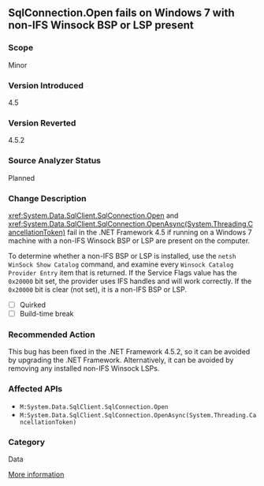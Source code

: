 ## SqlConnection.Open fails on Windows 7 with non-IFS Winsock BSP or LSP present

### Scope
Minor

### Version Introduced
4.5

### Version Reverted
4.5.2

### Source Analyzer Status
Planned

### Change Description

<xref:System.Data.SqlClient.SqlConnection.Open> and
<xref:System.Data.SqlClient.SqlConnection.OpenAsync(System.Threading.CancellationToken)>
fail in the .NET Framework 4.5 if running on a Windows 7 machine with a non-IFS
Winsock BSP or LSP are present on the computer.

To determine whether a non-IFS BSP or LSP is installed, use the `netsh WinSock
Show Catalog` command, and examine every `Winsock Catalog Provider Entry` item
that is returned. If the Service Flags value has the `0x20000` bit set, the
provider uses IFS handles and will work correctly. If the `0x20000` bit is clear
(not set), it is a non-IFS BSP or LSP.

- [ ] Quirked
- [ ] Build-time break

### Recommended Action

This bug has been fixed in the .NET Framework 4.5.2, so it can be avoided by
upgrading the .NET Framework. Alternatively, it can be avoided by removing any
installed non-IFS Winsock LSPs.

### Affected APIs
* `M:System.Data.SqlClient.SqlConnection.Open`
* `M:System.Data.SqlClient.SqlConnection.OpenAsync(System.Threading.CancellationToken)`

### Category
Data

[More information](https://connect.microsoft.com/VisualStudio/feedback/details/729323)

<!-- breaking change id: 83 -->
